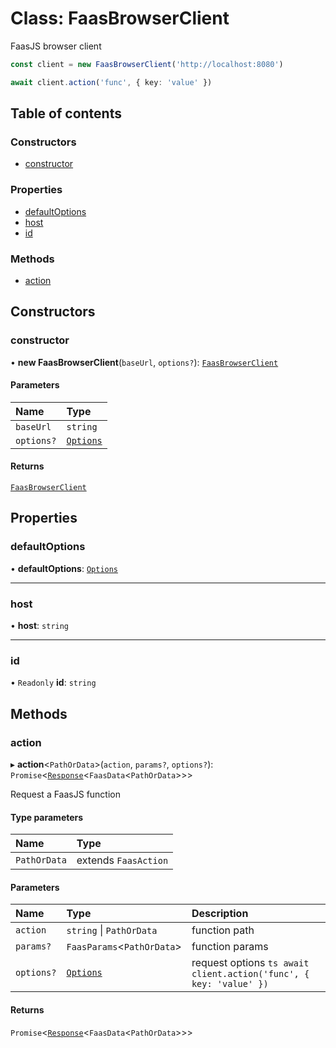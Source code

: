 # Class: FaasBrowserClient

FaasJS browser client

```ts
const client = new FaasBrowserClient('http://localhost:8080')

await client.action('func', { key: 'value' })
```

## Table of contents

### Constructors

- [constructor](FaasBrowserClient.md#constructor)

### Properties

- [defaultOptions](FaasBrowserClient.md#defaultoptions)
- [host](FaasBrowserClient.md#host)
- [id](FaasBrowserClient.md#id)

### Methods

- [action](FaasBrowserClient.md#action)

## Constructors

### constructor

• **new FaasBrowserClient**(`baseUrl`, `options?`): [`FaasBrowserClient`](FaasBrowserClient.md)

#### Parameters

| Name | Type |
| :------ | :------ |
| `baseUrl` | `string` |
| `options?` | [`Options`](../#options) |

#### Returns

[`FaasBrowserClient`](FaasBrowserClient.md)

## Properties

### defaultOptions

• **defaultOptions**: [`Options`](../#options)

___

### host

• **host**: `string`

___

### id

• `Readonly` **id**: `string`

## Methods

### action

▸ **action**\<`PathOrData`\>(`action`, `params?`, `options?`): `Promise`\<[`Response`](Response.md)\<`FaasData`\<`PathOrData`\>\>\>

Request a FaasJS function

#### Type parameters

| Name | Type |
| :------ | :------ |
| `PathOrData` | extends `FaasAction` |

#### Parameters

| Name | Type | Description |
| :------ | :------ | :------ |
| `action` | `string` \| `PathOrData` | function path |
| `params?` | `FaasParams`\<`PathOrData`\> | function params |
| `options?` | [`Options`](../#options) | request options ```ts await client.action('func', { key: 'value' }) ``` |

#### Returns

`Promise`\<[`Response`](Response.md)\<`FaasData`\<`PathOrData`\>\>\>

